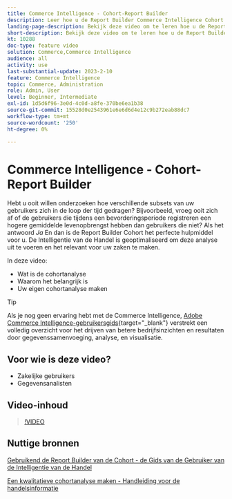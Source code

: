 ```yaml
---
title: Commerce Intelligence - Cohort-Report Builder
description: Leer hoe u de Report Builder Commerce Intelligence Cohort kunt gebruiken om geoptimaliseerde rapporten en analyses te maken die relevant zijn voor uw bedrijf.
landing-page-description: Bekijk deze video om te leren hoe u de Report Builder Commerce Intelligence Cohort kunt gebruiken om geoptimaliseerde rapporten en analyses te maken die relevant zijn voor uw bedrijf.
short-description: Bekijk deze video om te leren hoe u de Report Builder Commerce Intelligence Cohort kunt gebruiken om geoptimaliseerde rapporten en analyses te maken die relevant zijn voor uw bedrijf.
kt: 10288
doc-type: feature video
solution: Commerce,Commerce Intelligence
audience: all
activity: use
last-substantial-update: 2023-2-10
feature: Commerce Intelligence
topic: Commerce, Administration
role: Admin, User
level: Beginner, Intermediate
exl-id: 1d5d6f96-3e0d-4c0d-a8fe-370be6ea1b38
source-git-commit: 15528d0e2543961e6e6d6d4e12c9b272eab88dc7
workflow-type: tm+mt
source-wordcount: '250'
ht-degree: 0%

---
```


# Commerce Intelligence - Cohort-Report Builder

Hebt u ooit willen onderzoeken hoe verschillende subsets van uw gebruikers zich in de loop der tijd gedragen? Bijvoorbeeld, vroeg ooit zich af of de gebruikers die tijdens een bevorderingsperiode registreren een hogere gemiddelde levenopbrengst hebben dan gebruikers die niet? Als het antwoord _Ja_ En dan is de Report Builder Cohort het perfecte hulpmiddel voor u. De Intelligentie van de Handel is geoptimaliseerd om deze analyse uit te voeren en het relevant voor uw zaken te maken.

In deze video:

- Wat is de cohortanalyse
- Waarom het belangrijk is
- Uw eigen cohortanalyse maken

>[!TIP]
>
>Als je nog geen ervaring hebt met de Commerce Intelligence, [Adobe Commerce Intelligence-gebruikersgids](https://experienceleague.adobe.com/docs/commerce-business-intelligence/mbi/guide-overview.html){target="_blank"} verstrekt een volledig overzicht voor het drijven van betere bedrijfsinzichten en resultaten door gegevenssamenvoeging, analyse, en visualisatie.

## Voor wie is deze video?

- Zakelijke gebruikers
- Gegevensanalisten

## Video-inhoud

>[!VIDEO](https://video.tv.adobe.com/v/342407?quality=12&learn=on)

## Nuttige bronnen

[Gebruikend de Report Builder van de Cohort - de Gids van de Gebruiker van de Intelligentie van de Handel](https://experienceleague.adobe.com/docs/commerce-business-intelligence/mbi/analyze/sql/cohort-rpt-bldr.html)

[Een kwalitatieve cohortanalyse maken - Handleiding voor de handelsinformatie](https://experienceleague.adobe.com/docs/commerce-business-intelligence/mbi/analyze/sql/create-qual-cohort-analysis.html)
